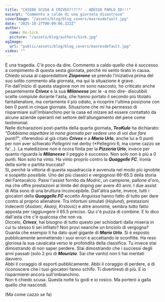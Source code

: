 ```yaml
---
title: "CHIEDO SCUSA A CRIVEX?!?!?! - ADESSO PARLO IO!!!"
excerpt: "Commento a caldo di una giornata disastrosa"
coverImage: "/assets/blog/blog_covers/maxresdefault.jpg"
date: "2025-10-27T00:09:06.322Z"
author:
  name: Ro-Sick
  picture: "/assets/blog/authors/Sick.jpg"
ogImage:
  url: "public/assets/blog/blog_covers/maxresdefault.jpg"
video: ""
---
```


È una tragedia. C'è poco da dire. Commento a caldo quello che è successo a compimento di questa sesta giornata, perchè mi sento tirato in causa. Chiedo scusa al caporedattore ***Zioperone*** se prendo l'iniziativa prima del suo solito commento alla giornata, ma qui la situazione è grave.\
Fin dall'inizio di questa stagione non mi sono nascosto, ho criticato anche pesantemente ***Crivex*** e la sua ***Milaneese*** per le -a mio dire- discutibili scelte compiute durante l'asta, che hanno portato il secondo più titolato fantallenatore, ma certamente il più odiato, a ricoprire l'ultima posizione con ben 0 punti in cinque giornate. Situazione che mi ha permesso di risparmiare sull'imbianchino per la casa ed inizare ad essere contattato da alcune aziende operanti nel settore dell'allungamento del pene come testimonial.\
Nelle dichiarazioni post-partita della quarta giornata, ***TeoKulo*** ha dichiarato: "*Dobbiamo aspettare la nona giornata per vedere uno di voi due fare punti?*", riferendosi al già citato ***Crivex*** e a ***Mario Urlo***, anche lui a 0 punti per non aver schierato *Pellegrini* nel derby (*Pellegrini 6, ma come cazzo se fa'...). La maledizione non è ncora finita per la ***Pizzeria Urlo***, invece per quanto riguarda la ***Milaneese*** il peggio è successo. Non solo non è più a 0 punti. Non solo ha vinto. Ha vinto proprio contro la ***Quaggelle FC***. Ironia della sorte o partita truccata?\
Sì, perchè la vittoria di questa squadraccia è avvenuta nel modo più ignobile e sospetto possibile. Uno dei più classici e vergognosi 66-65.5 della storia del Fantacalcio. Passi l'assist fornito da *Modric*, un campione, pallone d'oro, ma che offre prestazioni al limite del doping per avere 40 anni. I due assist di Atta sono di una bruttura inconcepibile. Dall'altra parte, invece, tutti i giocatori della ***Quaggelle FC*** eccetto *Anguissa* hanno fatto di tutto per dare contro al proprio allenatore. Tra infortuni simulati (*Hojlund*), prestazioni indecenti (*Asslani*, *Akanji*, *Krstovic*) e altre anonime, sembra tutto fatto apposta per raggiungere il 65.5 preciso. Qui c'è puzza di combine. E lo dico dall'asta che c'è qualcosa che non va.\
Diccelo, ***Crivex***, hai bisogno di tutto questo per schiodarti dalla miseria in cui tu stesso ti sei infilato? Non provi neanche un briciolo di vergogna? Guarda che esempio ti ha dato quel gigante di ***Mario Urlo***. Si è esposto pubblicamente ammettendo i suoi errori e accettando le sconfitte. Ha reso gloriosa la sua cavalcata verso le profondità della classifica. Tu invece stai dimostrando di non saper perdere. Stai dimostrando che i successi degli anni passati (solo 2 più di ***Maurizio***. Sai che vanto) non li hai meritati davvero. \
Abbi il coraggio di esporti pubblicamente. Abbi il coraggio di perdere, e di riconoscere che i tuoi giocatori fanno schifo. Ti divertiresti di più. E io risparmierei ancora sull'imbianchino.\
Non ti chiedo scusa. Questa notte tu godi e io rosico. Ma porterò a galla quello che nascondi.

(Ma come cazzo se fa)
